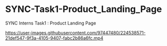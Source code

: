 # SYNC-Task1-Product_Landing_Page
SYNC Interns Task1 : Product Landing Page


https://user-images.githubusercontent.com/97447480/224538571-21def547-9f3a-4105-9407-fabc2b86a6fc.mp4

